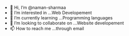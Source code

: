 - 👋 Hi, I’m @naman-sharmaa
- 👀 I’m interested in ...Web Developement
- 🌱 I’m currently learning ...Programming languages
- 💞️ I’m looking to collaborate on ...Website developement
- 📫 How to reach me ...through email

<!---
naman-sharmaa/naman-sharmaa is a ✨ special ✨ repository because its `README.md` (this file) appears on your GitHub profile.
You can click the Preview link to take a look at your changes.
--->
